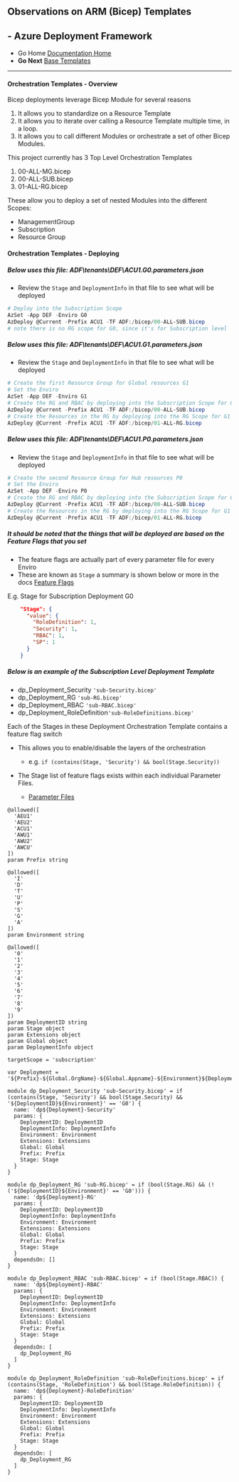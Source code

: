 ## Observations on ARM (Bicep) Templates 

## - Azure Deployment Framework ## 
- Go Home [Documentation Home](./index.md)
- **Go Next** [Base Templates](./Base_Templates.md)
* * *
####  Orchestration Templates - Overview

Bicep deployments leverage Bicep Module for several reasons
1) It allows you to standardize on a Resource Template
1) It allows you to iterate over calling a Resource Template multiple time, in a loop.
1) It allows you to call different Modules or orchestrate a set of other Bicep Modules.

This project currently has 3 Top Level Orchestration Templates
1) 00-ALL-MG.bicep
1) 00-ALL-SUB.bicep
1) 01-ALL-RG.bicep

These allow you to deploy a set of nested Modules into the different Scopes:
- ManagementGroup
- Subscription
- Resource Group

####  Orchestration Templates - Deploying
##### Below uses this file: ADF\tenants\DEF\ACU1.G0.parameters.json
- Review the `Stage` and `DeploymentInfo` in that file to see what will be deployed

```powershell
# Deploy into the Subscription Scope
AzSet -App DEF -Enviro G0
AzDeploy @Current -Prefix ACU1 -TF ADF:/bicep/00-ALL-SUB.bicep
# note there is no RG scope for G0, since it's for Subscription level
```

##### Below uses this file: ADF\tenants\DEF\ACU1.G1.parameters.json
- Review the `Stage` and `DeploymentInfo` in that file to see what will be deployed

```powershell
# Create the first Resource Group for Global resources G1
# Set the Enviro
AzSet -App DEF -Enviro G1
# Create the RG and RBAC by deploying into the Subscription Scope for G1
AzDeploy @Current -Prefix ACU1 -TF ADF:/bicep/00-ALL-SUB.bicep
# Create the Resources in the RG by deploying into the RG Scope for G1
AzDeploy @Current -Prefix ACU1 -TF ADF:/bicep/01-ALL-RG.bicep
```

##### Below uses this file: ADF\tenants\DEF\ACU1.P0.parameters.json
- Review the `Stage` and `DeploymentInfo` in that file to see what will be deployed

```powershell
# Create the second Resource Group for Hub resources P0
# Set the Enviro
AzSet -App DEF -Enviro P0
# Create the RG and RBAC by deploying into the Subscription Scope for G1
AzDeploy @Current -Prefix ACU1 -TF ADF:/bicep/00-ALL-SUB.bicep
# Create the Resources in the RG by deploying into the RG Scope for G1
AzDeploy @Current -Prefix ACU1 -TF ADF:/bicep/01-ALL-RG.bicep

```

##### It should be noted that the things that will be deployed are based on the Feature Flags that you set
- The feature flags are actually part of every parameter file for every Enviro
- These are known as `Stage` a summary is shown below or more in the docs [Feature Flags](./Feature_Flags.md)

E.g. Stage for Subscription Deployment G0
```json
    "Stage": {
      "value": {
        "RoleDefinition": 1,
        "Security": 1,
        "RBAC": 1,
        "SP": 1
      }
    }
```

##### Below is an example of the Subscription Level Deployment Template
- dp_Deployment_Security `'sub-Security.bicep'`
- dp_Deployment_RG `'sub-RG.bicep'`
- dp_Deployment_RBAC `'sub-RBAC.bicep'`
- dp_Deployment_RoleDefinition`'sub-RoleDefinitions.bicep'`

Each of the Stages in these Deployment Orchestration Template contains a feature flag switch
- This allows you to enable/disable the layers of the orchestration 
    - e.g. `if (contains(Stage, 'Security') && bool(Stage.Security))`

- The Stage list of feature flags exists within each individual Parameter Files.
    - [Parameter Files](./Parameter_Files.md)

```Bicep
@allowed([
  'AEU1'
  'AEU2'
  'ACU1'
  'AWU1'
  'AWU2'
  'AWCU'
])
param Prefix string

@allowed([
  'I'
  'D'
  'T'
  'U'
  'P'
  'S'
  'G'
  'A'
])
param Environment string

@allowed([
  '0'
  '1'
  '2'
  '3'
  '4'
  '5'
  '6'
  '7'
  '8'
  '9'
])
param DeploymentID string
param Stage object
param Extensions object
param Global object
param DeploymentInfo object

targetScope = 'subscription'

var Deployment = '${Prefix}-${Global.OrgName}-${Global.Appname}-${Environment}${DeploymentID}'

module dp_Deployment_Security 'sub-Security.bicep' = if (contains(Stage, 'Security') && bool(Stage.Security) && '${DeploymentID}${Environment}' == 'G0') {
  name: 'dp${Deployment}-Security'
  params: {
    DeploymentID: DeploymentID
    DeploymentInfo: DeploymentInfo
    Environment: Environment
    Extensions: Extensions
    Global: Global
    Prefix: Prefix
    Stage: Stage
  }
}

module dp_Deployment_RG 'sub-RG.bicep' = if (bool(Stage.RG) && (!('${DeploymentID}${Environment}' == 'G0'))) {
  name: 'dp${Deployment}-RG'
  params: {
    DeploymentID: DeploymentID
    DeploymentInfo: DeploymentInfo
    Environment: Environment
    Extensions: Extensions
    Global: Global
    Prefix: Prefix
    Stage: Stage
  }
  dependsOn: []
}

module dp_Deployment_RBAC 'sub-RBAC.bicep' = if (bool(Stage.RBAC)) {
  name: 'dp${Deployment}-RBAC'
  params: {
    DeploymentID: DeploymentID
    DeploymentInfo: DeploymentInfo
    Environment: Environment
    Extensions: Extensions
    Global: Global
    Prefix: Prefix
    Stage: Stage
  }
  dependsOn: [
    dp_Deployment_RG
  ]
}

module dp_Deployment_RoleDefinition 'sub-RoleDefinitions.bicep' = if (contains(Stage, 'RoleDefinition') && bool(Stage.RoleDefinition)) {
  name: 'dp${Deployment}-RoleDefinition'
  params: {
    DeploymentID: DeploymentID
    DeploymentInfo: DeploymentInfo
    Environment: Environment
    Extensions: Extensions
    Global: Global
    Prefix: Prefix
    Stage: Stage
  }
  dependsOn: [
    dp_Deployment_RG
  ]
}
```
